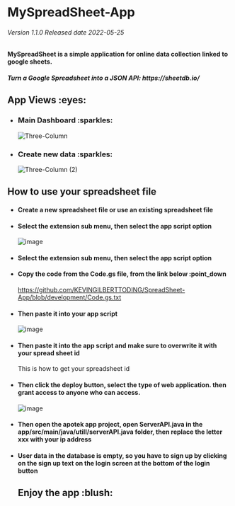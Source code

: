 # MySpreadSheet-App
<h6> Version 1.1.0 Released date 2022-05-25</h6>

<h4><b>MySpreadSheet</b> is a simple application for online data collection linked to google sheets.</h4>

<h5> Turn a Google Spreadsheet into a JSON API: https://sheetdb.io/</h5>

<h2>App Views :eyes:</h2>

<ul>
  <h3><li>Main Dashboard  :sparkles:</li></h3>
  
   ![Three-Column](https://user-images.githubusercontent.com/79959818/170148051-d6f3b72b-67fc-4595-9da0-de8a8e07bf01.png)

  
   <h3><li>Create new data  :sparkles:</li></h3>



![Three-Column (2)](https://user-images.githubusercontent.com/79959818/170148140-1a3aab7e-2060-4ef5-bee1-ea90f95b130a.png)


  
</ul>

<h2> How to use your spreadsheet file </h4>
<ul>
  <h4><li>Create a new spreadsheet file or use an existing spreadsheet file</li></h4>
  <h4><li>Select the extension sub menu, then select the app script option</li></h4>
  
  ![image](https://user-images.githubusercontent.com/79959818/170149649-6500affe-960b-413e-b688-c5452ce45656.png)
  
  <h4><li>Select the extension sub menu, then select the app script option</li></h4>

  <h4><li>Copy the code from the Code.gs file, from the link below :point_down</li></h4>
  
  https://github.com/KEVINGILBERTTODING/SpreadSheet-App/blob/development/Code.gs.txt
  
  <h4><li>Then paste it into your app script</li></h4>
  
  ![image](https://user-images.githubusercontent.com/79959818/170150677-a0228e11-c590-4900-ad5f-fae4957f6083.png)
  
  <h4><li>Then paste it into the app script and make sure to overwrite it with your spread sheet id</li></h4>
  This is how to get your spreadsheet id

  <h4><li>Then click the deploy button, select the type of web application. then grant access to anyone who can access.</li></h4>
  
  ![image](https://user-images.githubusercontent.com/79959818/170150917-a910aa8d-db2b-443b-a75e-068331e89665.png)

  
  <h4><li>Then open the apotek app project, open ServerAPI.java in the app/src/main/java/utill/serverAPI.java folder, then replace the letter xxx with your ip address</li></h4>
  <h4><li>User data in the database is empty, so you have to sign up by clicking on the sign up text on the login screen at the bottom of the login button</li></h4>
  
  <h2>Enjoy the app :blush: </h2>

</ul>

